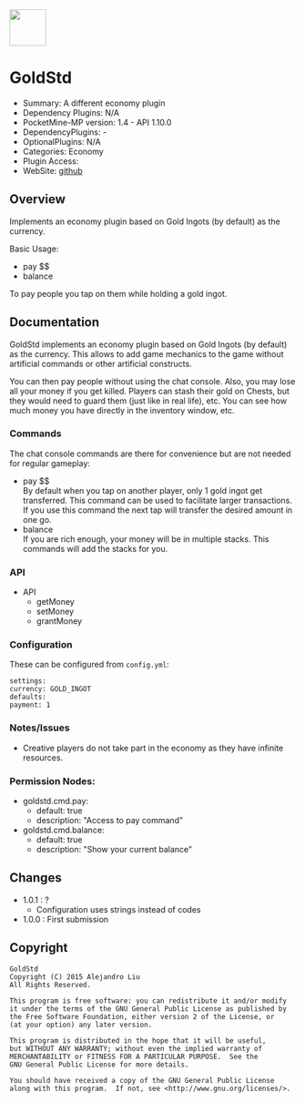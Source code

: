<img src="https://raw.githubusercontent.com/alejandroliu/bad-plugins/master/Media/GoldStd1-icon.png" style="width:64px;height:64px" width="64" height="64"/>

GoldStd
=======

* Summary: A different economy plugin
* Dependency Plugins: N/A
* PocketMine-MP version: 1.4 - API 1.10.0
* DependencyPlugins: -
* OptionalPlugins: N/A
* Categories: Economy
* Plugin Access: 
* WebSite: [github](https://github.com/alejandroliu/bad-plugins/tree/master/GoldStd)

Overview
--------

Implements an economy plugin based on Gold Ingots (by default) as the
currency.

Basic Usage:

* pay $$
* balance

To pay people you tap on them while holding a gold ingot.

Documentation
-------------

GoldStd implements an economy plugin based on Gold Ingots (by default)
as the currency.  This allows to add game mechanics to the game
without artificial commands or other artificial constructs. 

You can then pay people without using the chat console.  Also, you may
lose all your money if you get killed.  Players can stash their gold
on Chests, but they would need to guard them (just like in real life),
etc.  You can see how much money you have directly in the inventory
window, etc.

### Commands

The chat console commands are there for convenience but are not needed
for regular gameplay:

* pay $$  
  By default when you tap on another player, only 1 gold ingot get
  transferred.  This command can be used to facilitate larger
  transactions.  If you use this command the next tap will transfer
  the desired amount in one go.
* balance  
  If you are rich enough, your money will be in multiple stacks.  This
  commands will add the stacks for you.

### API

* API
  - getMoney
  - setMoney
  - grantMoney

### Configuration

These can be configured from `config.yml`:

    settings:
	currency: GOLD_INGOT
    defaults:
	payment: 1

### Notes/Issues

* Creative players do not take part in the economy as they have
  infinite resources.

### Permission Nodes:

* goldstd.cmd.pay:
  * default: true
  * description: "Access to pay command"
* goldstd.cmd.balance:
  * default: true
  * description: "Show your current balance"

Changes
-------

* 1.0.1 : ?
  * Configuration uses strings instead of codes
* 1.0.0 : First submission

Copyright
---------

    GoldStd
    Copyright (C) 2015 Alejandro Liu
    All Rights Reserved.

    This program is free software: you can redistribute it and/or modify
    it under the terms of the GNU General Public License as published by
    the Free Software Foundation, either version 2 of the License, or
    (at your option) any later version.

    This program is distributed in the hope that it will be useful,
    but WITHOUT ANY WARRANTY; without even the implied warranty of
    MERCHANTABILITY or FITNESS FOR A PARTICULAR PURPOSE.  See the
    GNU General Public License for more details.

    You should have received a copy of the GNU General Public License
    along with this program.  If not, see <http://www.gnu.org/licenses/>.
